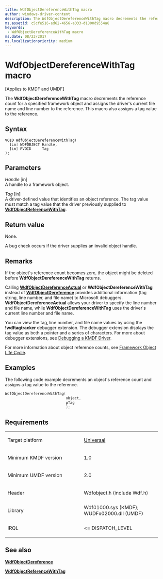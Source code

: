 ```yaml
---
title: WdfObjectDereferenceWithTag macro
author: windows-driver-content
description: The WdfObjectDereferenceWithTag macro decrements the reference count for a specified framework object and assigns the driver's current file name and line number to the reference. This macro also assigns a tag value to the reference.
ms.assetid: c5cfe516-ad62-4656-a033-d1800d9554a8
keywords:
 - WdfObjectDereferenceWithTag macro
ms.date: 08/23/2017
ms.localizationpriority: medium
---
```


# WdfObjectDereferenceWithTag macro


\[Applies to KMDF and UMDF\]

The **WdfObjectDereferenceWithTag** macro decrements the reference count for a specified framework object and assigns the driver's current file name and line number to the reference. This macro also assigns a tag value to the reference.

Syntax
------

```ManagedCPlusPlus
VOID WdfObjectDereferenceWithTag(
  [in] WDFOBJECT Handle,
  [in] PVOID     Tag
);
```

Parameters
----------

*Handle* \[in\]  
A handle to a framework object.

*Tag* \[in\]  
A driver-defined value that identifies an object reference. The tag value must match a tag value that the driver previously supplied to [**WdfObjectReferenceWithTag**](wdfobjectreferencewithtag.md).

Return value
------------

None.

A bug check occurs if the driver supplies an invalid object handle.

Remarks
-------

If the object's reference count becomes zero, the object might be deleted before **WdfObjectDereferenceWithTag** returns.

Calling [**WdfObjectDereferenceActual**](https://msdn.microsoft.com/library/windows/hardware/ff548743) or **WdfObjectDereferenceWithTag** instead of [**WdfObjectDereference**](wdfobjectdereference.md) provides additional information (tag string, line number, and file name) to Microsoft debuggers. **WdfObjectDereferenceActual** allows your driver to specify the line number and file name, while **WdfObjectDereferenceWithTag** uses the driver's current line number and file name.

You can view the tag, line number, and file name values by using the **!wdftagtracker** debugger extension. The debugger extension displays the tag value as both a pointer and a series of characters. For more about debugger extensions, see [Debugging a KMDF Driver](https://msdn.microsoft.com/library/windows/hardware/ff540790).

For more information about object reference counts, see [Framework Object Life Cycle](https://msdn.microsoft.com/library/windows/hardware/ff542889).

Examples
--------

The following code example decrements an object's reference count and assigns a tag value to the reference.

```cpp
WdfObjectDereferenceWithTag(
                            object,
                            pTag
                            );
```

Requirements
------------

<table>
<colgroup>
<col width="50%" />
<col width="50%" />
</colgroup>
<tbody>
<tr class="odd">
<td><p>Target platform</p></td>
<td><a href="http://go.microsoft.com/fwlink/p/?linkid=531356" data-raw-source="[Universal](http://go.microsoft.com/fwlink/p/?linkid=531356)">Universal</a></td>
</tr>
<tr class="even">
<td><p>Minimum KMDF version</p></td>
<td><p>1.0</p></td>
</tr>
<tr class="odd">
<td><p>Minimum UMDF version</p></td>
<td><p>2.0</p></td>
</tr>
<tr class="even">
<td><p>Header</p></td>
<td>Wdfobject.h (include Wdf.h)</td>
</tr>
<tr class="odd">
<td><p>Library</p></td>
<td>Wdf01000.sys (KMDF);
WUDFx02000.dll (UMDF)</td>
</tr>
<tr class="even">
<td><p>IRQL</p></td>
<td><p>&lt;= DISPATCH_LEVEL</p></td>
</tr>
</tbody>
</table>

## See also


[**WdfObjectDereference**](wdfobjectdereference.md)

[**WdfObjectReferenceWithTag**](wdfobjectreferencewithtag.md)

 

 






